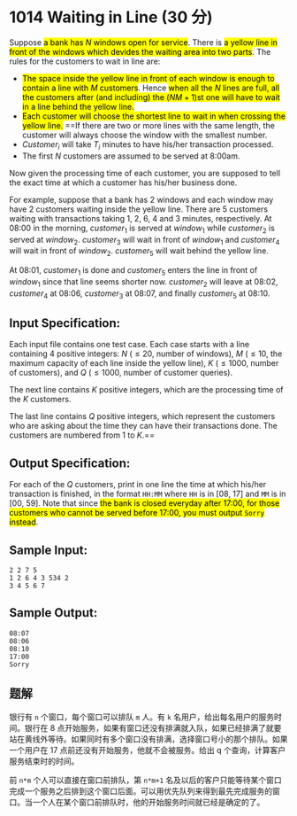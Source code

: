 # 1014 Waiting in Line (30 分)

Suppose <mark>a bank has $N$ windows open for service</mark>. There is <mark>a yellow line in front of the windows which devides the waiting area into two parts</mark>. The rules for the customers to wait in line are:

- <mark>The space inside the yellow line in front of each window is enough to contain a line with $M$ customers</mark>. Hence <mark>when all the $N$ lines are full, all the customers after (and including) the $(NM+1)$st one will have to wait in a line behind the yellow line.</mark>
- <mark>Each customer will choose the shortest line to wait in when crossing the yellow line.</mark> ==If there are two or more lines with the same length, the customer will always choose the window with the smallest number.
- $Customer_i$ will take $T_i$ minutes to have his/her transaction processed.
- The first $N$ customers are assumed to be served at 8:00am.

Now given the processing time of each customer, you are supposed to tell the exact time at which a customer has his/her business done.

For example, suppose that a bank has 2 windows and each window may have 2 customers waiting inside the yellow line. There are 5 customers waiting with transactions taking 1, 2, 6, 4 and 3 minutes, respectively. At 08:00 in the morning, $customer_1$ is served at $window_1$ while $customer_2$ is served at $window_2$. $customer_3$ will wait in front of $window_1$ and $customer_4$ will wait in front of $window_2$. $customer_5$ will wait behind the yellow line.

At 08:01, $customer_1$ is done and $customer_5$ enters the line in front of $window_1$ since that line seems shorter now. $customer_2$ will leave at 08:02, $customer_4$ at 08:06, $customer_3$ at 08:07, and finally $customer_5$ at 08:10.

## Input Specification:

Each input file contains one test case. Each case starts with a line containing 4 positive integers: $N$ ($≤20$, number of windows), $M$ ($\le 10$, the maximum capacity of each line inside the yellow line), $K$ ($≤1000$, number of customers), and $Q$ ($≤1000$, number of customer queries).

The next line contains $K$ positive integers, which are the processing time of the $K$ customers.

The last line contains $Q$ positive integers, which represent the customers who are asking about the time they can have their transactions done. The customers are numbered from 1 to $K$.==

## Output Specification:

For each of the $Q$ customers, print in one line the time at which his/her transaction is finished, in the format `HH:MM` where `HH` is in \[08, 17\] and `MM` is in \[00, 59\]. Note that since <mark>the bank is closed everyday after 17:00, for those customers who cannot be served before 17:00, you must output `Sorry` instead</mark>.

## Sample Input:

    2 2 7 5
    1 2 6 4 3 534 2
    3 4 5 6 7

## Sample Output:

    08:07
    08:06
    08:10
    17:00
    Sorry

## 题解

银行有 `n` 个窗口，每个窗口可以排队 `m` 人。有 `k` 名用户，给出每名用户的服务时间。银行在 8 点开始服务，如果有窗口还没有排满就入队，如果已经排满了就要站在黄线外等待。如果同时有多个窗口没有排满，选择窗口号小的那个排队。如果一个用户在 17 点前还没有开始服务，他就不会被服务。给出 q 个查询，计算客户服务结束时的时间。

前 `n*m` 个人可以直接在窗口前排队，第 `n*m+1` 名及以后的客户只能等待某个窗口完成一个服务之后排到这个窗口后面。可以用优先队列来得到最先完成服务的窗口。当一个人在某个窗口前排队时，他的开始服务时间就已经是确定的了。
